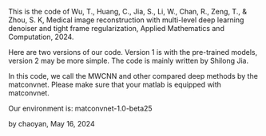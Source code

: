 This is the code of Wu, T., Huang, C., Jia, S., Li, W., Chan, R., Zeng, T., & Zhou, S. K, Medical image reconstruction with multi-level deep learning denoiser and tight frame regularization, Applied Mathematics and Computation, 2024. 

Here are two versions of our code. Version 1 is with the pre-trained models, version 2 may be more simple. The code is mainly written by Shilong Jia. 

In this code, we call the MWCNN and other compared deep methods by the matconvnet. Please make sure that your matlab is equipped with matconvnet.

Our environment is: matconvnet-1.0-beta25

by chaoyan, May 16, 2024
